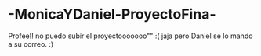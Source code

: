 # -MonicaYDaniel-ProyectoFina-
Profee!!
no puedo subir el proyectooooooo"" :(
jaja 
pero Daniel se lo mando a su correo.
:)
